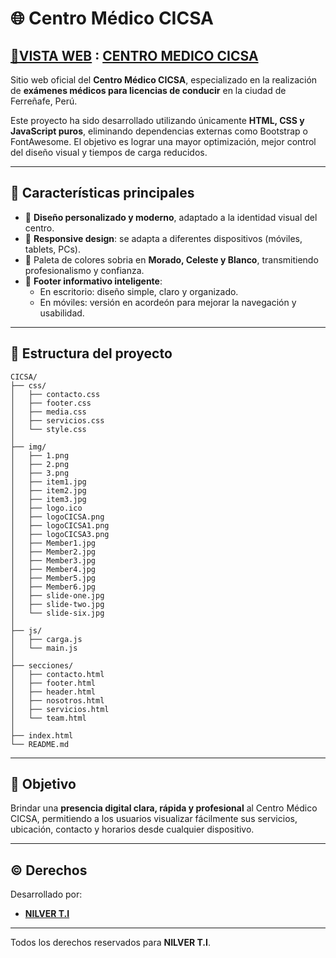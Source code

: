 # 🌐 Centro Médico CICSA

## **[🔗VISTA WEB](https://cicsa.netlify.app/)** : **[CENTRO MEDICO CICSA](https://cicsa.netlify.app/)**

Sitio web oficial del **Centro Médico CICSA**, especializado en la realización de **exámenes médicos para licencias de conducir** en la ciudad de Ferreñafe, Perú.

Este proyecto ha sido desarrollado utilizando únicamente **HTML, CSS y JavaScript puros**, eliminando dependencias externas como Bootstrap o FontAwesome. El objetivo es lograr una mayor optimización, mejor control del diseño visual y tiempos de carga reducidos.

---

## 📌 Características principales

- 🎯 **Diseño personalizado y moderno**, adaptado a la identidad visual del centro.
- 📱 **Responsive design**: se adapta a diferentes dispositivos (móviles, tablets, PCs).
- 🎨 Paleta de colores sobria en **Morado, Celeste y Blanco**, transmitiendo profesionalismo y confianza.
- 🧭 **Footer informativo inteligente**:
  - En escritorio: diseño simple, claro y organizado.
  - En móviles: versión en acordeón para mejorar la navegación y usabilidad.

---

## 📁 Estructura del proyecto

```
CICSA/
├── css/
│   ├── contacto.css
│   ├── footer.css
│   ├── media.css
│   ├── servicios.css
│   └── style.css
│
├── img/
│   ├── 1.png
│   ├── 2.png
│   ├── 3.png
│   ├── item1.jpg
│   ├── item2.jpg
│   ├── item3.jpg
│   ├── logo.ico
│   ├── logoCICSA.png
│   ├── logoCICSA1.png
│   ├── logoCICSA3.png
│   ├── Member1.jpg
│   ├── Member2.jpg
│   ├── Member3.jpg
│   ├── Member4.jpg
│   ├── Member5.jpg
│   ├── Member6.jpg
│   ├── slide-one.jpg
│   ├── slide-two.jpg
│   └── slide-six.jpg
│
├── js/
│   ├── carga.js
│   └── main.js
│
├── secciones/
│   ├── contacto.html
│   ├── footer.html
│   ├── header.html
│   ├── nosotros.html
│   ├── servicios.html
│   └── team.html
│
├── index.html
└── README.md
```

---

## 🎯 Objetivo

Brindar una **presencia digital clara, rápida y profesional** al Centro Médico CICSA, permitiendo a los usuarios visualizar fácilmente sus servicios, ubicación, contacto y horarios desde cualquier dispositivo.

---

## © Derechos

Desarrollado por:
- **[NILVER T.I](https://nilverti.bio.link/)**

---

Todos los derechos reservados para **NILVER T.I**.